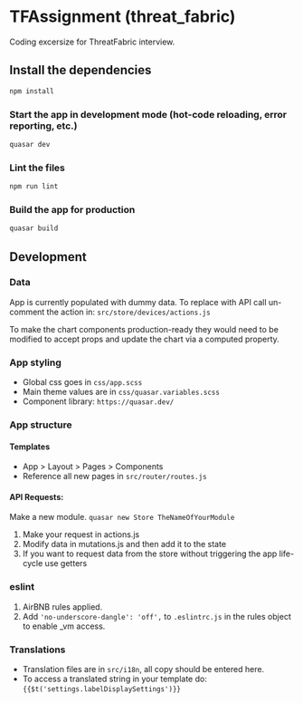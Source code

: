 # TFAssignment (threat_fabric)

Coding excersize for ThreatFabric interview.

## Install the dependencies
```bash
npm install
```

### Start the app in development mode (hot-code reloading, error reporting, etc.)
```bash
quasar dev
```

### Lint the files
```bash
npm run lint
```

### Build the app for production
```bash
quasar build
```

## Development

### Data

App is currently populated with dummy data. To replace with API call un-comment the action in: `src/store/devices/actions.js`

To make the chart components production-ready they would need to be modified to accept props and update the chart via a computed property.

### App styling
- Global css goes in `css/app.scss`
- Main theme values are in `css/quasar.variables.scss`
- Component library:  `https://quasar.dev/`

### App structure

#### Templates
- App > Layout > Pages > Components
- Reference all new pages in `src/router/routes.js`

#### API Requests:
Make a new module.
`quasar new Store TheNameOfYourModule`

 1. Make your request in actions.js
 2. Modify data in mutations.js and then add it to the state
 3. If you want to request data from the store without triggering the app life-cycle use getters

### eslint

1. AirBNB rules applied.
2. Add `'no-underscore-dangle': 'off',` to `.eslintrc.js` in the rules object to enable _vm access.

### Translations

- Translation files are in `src/i18n`, all copy should be entered here.
- To access a translated string in your template do: `{{$t('settings.labelDisplaySettings')}}`

